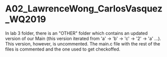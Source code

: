 # A02_LawrenceWong_CarlosVasquez_WQ2019

In lab 3 folder, there is an "OTHER" folder which contains an updated version of our Main (this version iterated from 'a' -> 'b' -> 'c' -> '2' -> 'a' ...).
This version, however, is uncommented. The main.c file with the rest of the files is commented and the one used to get checkoffed.
